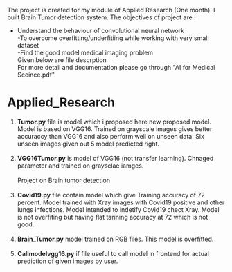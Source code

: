 The project is created for my module of Applied Research (One month). I built Brain Tumor detection system.
The objectives of project are :<br/>
 - Understand the behaviour of convolutional neural network<br/>
 -To overcome overfitting/underfitiing while working with very small dataset<br/> 
 -Find the good model medical imaging problem<br/>
Given below are file descrption 
<br/>For more detail and documentation please go through "AI for Medical Sceince.pdf" 
# Applied_Research
1. **Tumor.py** file is model which i proposed here new proposed model. Model is based on VGG16. Trained on grayscale images gives better accuraccy than VGG16 and also perform well on unseen data. Six unseen images given out 5 model predicted right.  <br/><br/>
2. **VGG16Tumor.py** is model of VGG16 (not transfer learning). Chnaged parameter and trained on graysclae iamges. <br/><br/>
 Project on Brain tumor detection <br/><br/>
3. **Covid19.py** file contain model which give Training accuracy of 72 percent. Model trained with Xray images with Covid19 positive and other lungs infections. Model intended to indetify Covid19 chect Xray.  Model is not overfiting but having flat tarining accuracy at 72 which is not good.  <br/>  <br/> 
4. **Brain_Tumor.py** model trained on RGB files. This model is overfitted.  <br/><br/>
5. **Callmodelvgg16.py** if file useful to call model in frontend for actual prediction of given images by user. <br/>

